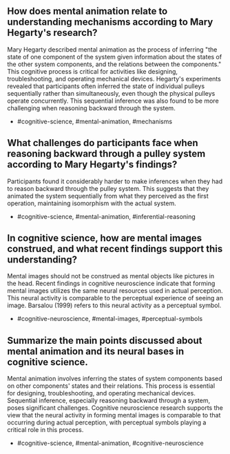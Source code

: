 ## How does mental animation relate to understanding mechanisms according to Mary Hegarty's research?

Mary Hegarty described mental animation as the process of inferring "the state of one component of the system given information about the states of the other system components, and the relations between the components." This cognitive process is critical for activities like designing, troubleshooting, and operating mechanical devices. Hegarty's experiments revealed that participants often inferred the state of individual pulleys sequentially rather than simultaneously, even though the physical pulleys operate concurrently. This sequential inference was also found to be more challenging when reasoning backward through the system.

- #cognitive-science, #mental-animation, #mechanisms


## What challenges do participants face when reasoning backward through a pulley system according to Mary Hegarty's findings?

Participants found it considerably harder to make inferences when they had to reason backward through the pulley system. This suggests that they animated the system sequentially from what they perceived as the first operation, maintaining isomorphism with the actual system. 

- #cognitive-science, #mental-animation, #inferential-reasoning


## In cognitive science, how are mental images construed, and what recent findings support this understanding?

Mental images should not be construed as mental objects like pictures in the head. Recent findings in cognitive neuroscience indicate that forming mental images utilizes the same neural resources used in actual perception. This neural activity is comparable to the perceptual experience of seeing an image. Barsalou (1999) refers to this neural activity as a perceptual symbol.

- #cognitive-neuroscience, #mental-images, #perceptual-symbols


## Summarize the main points discussed about mental animation and its neural bases in cognitive science.

Mental animation involves inferring the states of system components based on other components' states and their relations. This process is essential for designing, troubleshooting, and operating mechanical devices. Sequential inference, especially reasoning backward through a system, poses significant challenges. Cognitive neuroscience research supports the view that the neural activity in forming mental images is comparable to that occurring during actual perception, with perceptual symbols playing a critical role in this process.

- #cognitive-science, #mental-animation, #cognitive-neuroscience